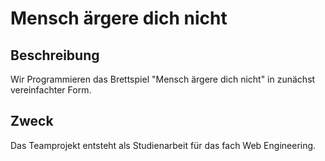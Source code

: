 # Mensch ärgere dich nicht 

## Beschreibung

Wir Programmieren das Brettspiel "Mensch ärgere dich nicht" in zunächst vereinfachter Form.

## Zweck

Das Teamprojekt entsteht als Studienarbeit für das fach Web Engineering. 
